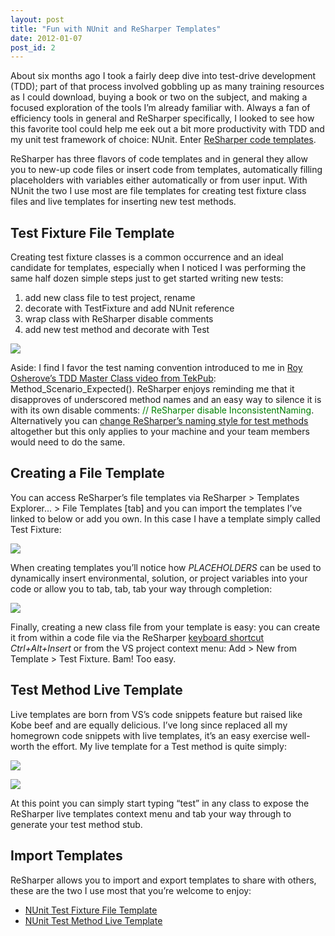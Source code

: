 ```yaml
---
layout: post
title: "Fun with NUnit and ReSharper Templates"
date: 2012-01-07
post_id: 2
---
```


About six months ago I took a fairly deep dive into test-drive development (TDD); part of that process involved gobbling up as many training resources as I could download, buying a book or two on the subject, and making a focused exploration of the tools I’m already familiar with. Always a fan of efficiency tools in general and ReSharper specifically, I looked to see how this favorite tool could help me eek out a bit more productivity with TDD and my unit test framework of choice: NUnit. Enter [ReSharper code templates](http://www.jetbrains.com/resharper/features/code_templates.html).

ReSharper has three flavors of code templates and in general they allow you to new-up code files or insert code from templates, automatically filling placeholders with variables either automatically or from user input. With NUnit the two I use most are file templates for creating test fixture class files and live templates for inserting new test methods.

## Test Fixture File Template

Creating test fixture classes is a common occurrence and an ideal candidate for templates, especially when I noticed I was performing the same half dozen simple steps just to get started writing new tests:

1.  add new class file to test project, rename
2.  decorate with TestFixture and add NUnit reference
3.  wrap class with ReSharper disable comments
4.  add new test method and decorate with Test

![](https://andy-bhbtdzffahctcwh8.z01.azurefd.net/blog/2012-01-05-9-18-18-am-636217952061762594.png)

Aside: I find I favor the test naming convention introduced to me in [Roy Osherove’s TDD Master Class video from TekPub](http://tekpub.com/view/tdd/1): Method_Scenario_Expected(). ReSharper enjoys reminding me that it disapproves of underscored method names and an easy way to silence it is with its own disable comments: <font color="#008000">// ReSharper disable InconsistentNaming</font>. Alternatively you can [change ReSharper’s naming style for test methods](http://atombrenner.blogspot.com/2010/07/how-to-change-resharper-naming-style.html) altogether but this only applies to your machine and your team members would need to do the same.

## Creating a File Template

You can access ReSharper’s file templates via ReSharper > Templates Explorer… > File Templates [tab] and you can import the templates I’ve linked to below or add you own. In this case I have a template simply called Test Fixture:

![](https://andy-bhbtdzffahctcwh8.z01.azurefd.net/blog/2012-01-07-11-26-29-am-636217952069529322.png)

When creating templates you’ll notice how $PLACEHOLDERS$ can be used to dynamically insert environmental, solution, or project variables into your code or allow you to tab, tab, tab your way through completion:

![](https://andy-bhbtdzffahctcwh8.z01.azurefd.net/blog/2012-01-07-11-32-21-am-636217952077895851.png)

Finally, creating a new class file from your template is easy: you can create it from within a code file via the ReSharper [keyboard shortcut](http://www.jetbrains.com/resharper/webhelp/Reference__Keyboard_Shortcuts.html) _Ctrl+Alt+Insert_ or from the VS project context menu: Add > New from Template > Test Fixture. Bam! Too easy.

## Test Method Live Template

Live templates are born from VS’s code snippets feature but raised like Kobe beef and are equally delicious. I’ve long since replaced all my homegrown code snippets with live templates, it’s an easy exercise well-worth the effort. My live template for a Test method is quite simply:

![](https://andy-bhbtdzffahctcwh8.z01.azurefd.net/blog/2012-01-07-11-42-45-am-636217952084607013.png)

![](https://andy-bhbtdzffahctcwh8.z01.azurefd.net/blog/2012-01-07-11-44-32-am-636217952091141113.png)

At this point you can simply start typing “test” in any class to expose the ReSharper live templates context menu and tab your way through to generate your test method stub.

## Import Templates

ReSharper allows you to import and export templates to share with others, these are the two I use most that you’re welcome to enjoy:

*   [NUnit Test Fixture File Template](https://andy-bhbtdzffahctcwh8.z01.azurefd.net/blog/nunit-file-template-636217953372931148.dotsettings)
*   [NUnit Test Method Live Template](https://andy-bhbtdzffahctcwh8.z01.azurefd.net/blog/nunit-live-template-636217953395742482.dotsettings)
